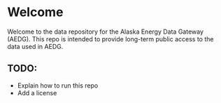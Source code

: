 # Welcome

Welcome to the data repository for the Alaska Energy Data Gateway (AEDG). This repo is intended to provide long-term public access to the data used in AEDG.






## TODO:
* Explain how to run this repo
* Add a license